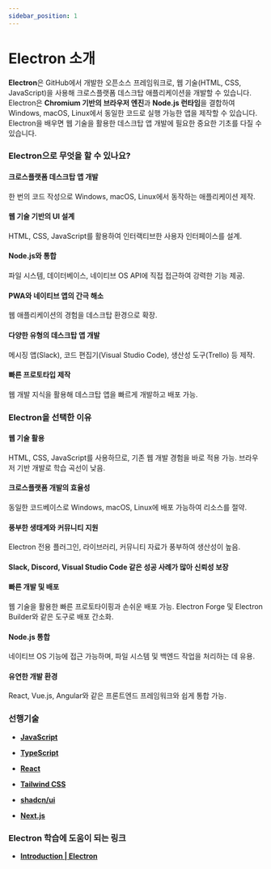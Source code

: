 ```yaml
---
sidebar_position: 1
---
```


# Electron 소개

**Electron**은 GitHub에서 개발한 오픈소스 프레임워크로, 웹 기술(HTML, CSS, JavaScript)을 사용해 크로스플랫폼 데스크탑 애플리케이션을 개발할 수 있습니다. Electron은 **Chromium 기반의 브라우저 엔진**과 **Node.js 런타임**을 결합하여 Windows, macOS, Linux에서 동일한 코드로 실행 가능한 앱을 제작할 수 있습니다. Electron을 배우면 웹 기술을 활용한 데스크탑 앱 개발에 필요한 중요한 기초를 다질 수 있습니다.

### **Electron으로 무엇을 할 수 있나요?**

#### **크로스플랫폼 데스크탑 앱 개발**

한 번의 코드 작성으로 Windows, macOS, Linux에서 동작하는 애플리케이션 제작.

#### **웹 기술 기반의 UI 설계**

HTML, CSS, JavaScript를 활용하여 인터랙티브한 사용자 인터페이스를 설계.

#### **Node.js와 통합**

파일 시스템, 데이터베이스, 네이티브 OS API에 직접 접근하여 강력한 기능 제공.

#### **PWA와 네이티브 앱의 간극 해소**

웹 애플리케이션의 경험을 데스크탑 환경으로 확장.

#### **다양한 유형의 데스크탑 앱 개발**

메시징 앱(Slack), 코드 편집기(Visual Studio Code), 생산성 도구(Trello) 등 제작.

#### **빠른 프로토타입 제작**

웹 개발 지식을 활용해 데스크탑 앱을 빠르게 개발하고 배포 가능.

### **Electron을 선택한 이유**

#### **웹 기술 활용**

HTML, CSS, JavaScript를 사용하므로, 기존 웹 개발 경험을 바로 적용 가능. 브라우저 기반 개발로 학습 곡선이 낮음.

#### **크로스플랫폼 개발의 효율성**

동일한 코드베이스로 Windows, macOS, Linux에 배포 가능하여 리소스를 절약.

#### **풍부한 생태계와 커뮤니티 지원**

Electron 전용 플러그인, 라이브러리, 커뮤니티 자료가 풍부하여 생산성이 높음.

#### **Slack, Discord, Visual Studio Code 같은 성공 사례가 많아 신뢰성 보장**

#### **빠른 개발 및 배포**

웹 기술을 활용한 빠른 프로토타이핑과 손쉬운 배포 가능. Electron Forge 및 Electron Builder와 같은 도구로 배포 간소화.

#### **Node.js 통합**

네이티브 OS 기능에 접근 가능하며, 파일 시스템 및 백엔드 작업을 처리하는 데 유용.

#### **유연한 개발 환경**

React, Vue.js, Angular와 같은 프론트엔드 프레임워크와 쉽게 통합 가능.

### 선행기술

- [**JavaScript**](https://www.notion.so/JavaScript-16ecf11961688090a096cb5a60dc905b?pvs=21)

- [**TypeScript**](https://www.notion.so/TypeScript-14fcf119616880f49ec8e27bf8e16966?pvs=21)

- [**React**](https://www.notion.so/React-14fcf119616880c98200cd450d1d7001?pvs=21)

- [**Tailwind CSS**](https://www.notion.so/Tailwind-CSS-154cf119616880d8b94bc2d27c7ade10?pvs=21)

- [**shadcn/ui**](https://www.notion.so/shadcn-ui-159cf11961688075b9f5d67c31b5ccad?pvs=21)

- [**Next.js**](https://www.notion.so/Next-js-159cf11961688063b169c5efa0d87205?pvs=21)

### Electron 학습에 도움이 되는 링크

- [**Introduction | Electron**](https://www.electronjs.org/docs/latest/)
